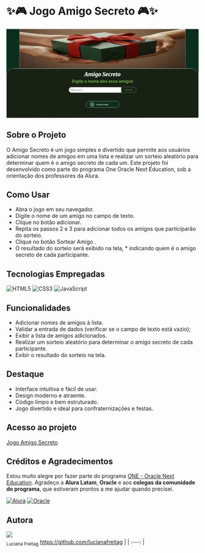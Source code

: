 # ✨🎮 Jogo Amigo Secreto 🎮✨

<img src="assets/imagem-interface-jogo-amigo-secreto.png">

## Sobre o Projeto
O Amigo Secreto é um jogo simples e divertido que permite aos usuários adicionar nomes de amigos em uma lista e realizar um sorteio aleatório para determinar quem é o amigo secreto de cada um. Este projeto foi desenvolvido como parte do programa One Oracle Next Education, sob a orientação dos professores da Alura.

## Como Usar
* Abra o jogo em seu navegador.
* Digite o nome de um amigo no campo de texto.
* Clique no botão adicionar.
* Repita os passos 2 e 3 para adicionar todos os amigos que participarão do sorteio.
* Clique no botão Sortear Amigo .
* O resultado do sorteio será exibido na tela, * indicando quem é o amigo secreto de cada participante.


## Tecnologias Empregadas
![HTML5](https://img.shields.io/badge/HTML5-E34F26?style=for-the-badge&logo=html5&logoColor=white)
![CSS3](https://img.shields.io/badge/CSS3-1572B6?style=for-the-badge&logo=css3&logoColor=white)
![JavaScript](https://img.shields.io/badge/JavaScript-F7DF1E?style=for-the-badge&logo=javascript&logoColor=black)


## Funcionalidades
* Adicionar nomes de amigos à lista.
* Validar a entrada de dados (verificar se o campo de texto está vazio);
* Exibir a lista de amigos adicionados.
* Realizar um sorteio aleatório para determinar o amigo secreto de cada participante.
* Exibir o resultado do sorteio na tela.

## Destaque
* Interface intuitiva e fácil de usar.
* Design moderno e atraente.
* Código limpo e bem estruturado.
* Jogo divertido e ideal para confraternizações e festas.

## Acesso ao projeto
[Jogo Amigo Secreto](https://lucianafreitag.github.io/challenge-amigo-secreto.github.io/) 

## Créditos e Agradecimentos
Estou muito alegre por fazer parte do programa <a href="https://www.oracle.com/br/education/oracle-next-education/">ONE - Oracle Next Education</a>. Agradeço a **Alura Latam**, **Oracle** e aos **colegas da comunidade do programa**, que estiveram prontos a me ajudar quando precisei.

[![Alura](https://img.shields.io/badge/Alura-0073CE?style=for-the-badge&logoColor=white)](https://www.alura.com.br/)
[![Oracle](https://img.shields.io/badge/Oracle-FF0000?style=for-the-badge&logoColor=white)](https://www.oracle.com/br/)

## Autora
<img loading="lazy" src="https://github.com/lucianafreitag.png" width=115><br><sub>Luciana Freitag</sub>
https://github.com/lucianafreitag |
| :---: |
